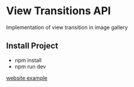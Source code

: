 # View Transitions API
Implementation of view transition in image gallery

## Install Project
- npm install
- npm run dev

[website example](https://view-transition-api.netlify.app/)